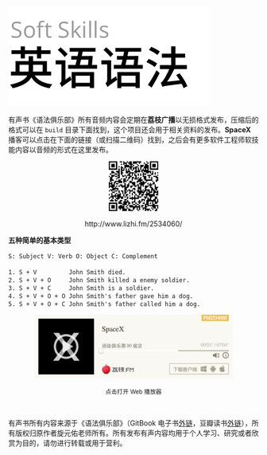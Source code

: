 ![](./assets/logo.png)

有声书《语法俱乐部》所有音频内容会定期在**荔枝广播**以无损格式发布，压缩后的格式可以在 `build` 目录下面找到，这个项目还会用于相关资料的发布。**SpaceX** 播客可以点击在下面的链接（或扫描二维码）找到，之后会有更多软件工程师软技能内容以音频的形式在这里发布。

<p align="center">
  <a href="http://www.lizhi.fm/2534060/">
    <img src="./assets/qr-code.png" width="100">
  </a>
<p>
<p align="center">
http://www.lizhi.fm/2534060/
<p>

**五种简单的基本类型**

```
S: Subject V: Verb O: Object C: Complement

1. S + V         John Smith died.
2. S + V + O     John Smith killed a enemy soldier.
3. S + V + C     John Smith is a soldier.
4. S + V + O + O John Smith's father gave him a dog.
5. S + V + O + C John Smith's father called him a dog.
```

<p align="center">
  <a href="http://www.lizhi.fm/2534060/">
    <img src="./assets/player.png" width="400">
  </a>
</p>
<p align="center">
  <small>点击打开 Web 播放器</small>
</p>
<br/>

有声书所有内容来源于《语法俱乐部》（GitBook 电子书[外链]( https://zhusandiao.gitbooks.io/grammar-club/content/)，豆瓣读书[外链](https://book.douban.com/subject/1014914/)），所有版权归原作者旋元佑老师所有。所有发布有声内容均用于个人学习、研究或者欣赏为目的，请勿进行转载或用于营利。
